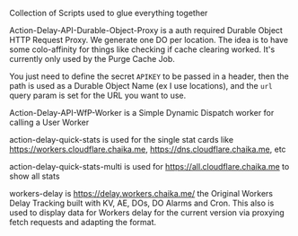 Collection of Scripts used to glue everything together


Action-Delay-API-Durable-Object-Proxy is a auth required Durable Object HTTP Request Proxy. We generate one DO per location. The idea is to have some colo-affinity for things like checking if cache clearing worked. It's currently only used by the Purge Cache Job.


You just need to define the secret `APIKEY` to be passed in a header, then the path is used as a Durable Object Name (ex I use locations), and the `url` query param is set for the URL you want to use. 


Action-Delay-API-WfP-Worker is a Simple Dynamic Dispatch worker for calling a User Worker


action-delay-quick-stats is used for the single stat cards like https://workers.cloudflare.chaika.me, https://dns.cloudflare.chaika.me, etc


action-delay-quick-stats-multi is used for  https://all.cloudflare.chaika.me to show all stats

workers-delay is https://delay.workers.chaika.me/ the Original Workers Delay Tracking built with KV, AE, DOs, DO Alarms and Cron. This also is used to display data for Workers delay for the current version via proxying fetch requests and adapting the format.
